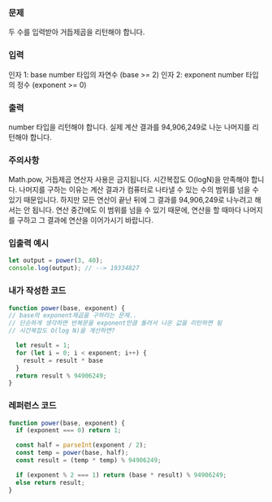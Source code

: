 ### 문제
두 수를 입력받아 거듭제곱을 리턴해야 합니다.

### 입력
인자 1: base
number 타입의 자연수 (base >= 2)
인자 2: exponent
number 타입의 정수 (exponent >= 0)

### 출력
number 타입을 리턴해야 합니다.
실제 계산 결과를 94,906,249로 나눈 나머지를 리턴해야 합니다.

### 주의사항
Math.pow, 거듭제곱 연산자 사용은 금지됩니다.
시간복잡도 O(logN)을 만족해야 합니다.
나머지를 구하는 이유는 계산 결과가 컴퓨터로 나타낼 수 있는 수의 범위를 넘을 수 있기 때문입니다. 하지만 모든 연산이 끝난 뒤에 그 결과를 94,906,249로 나누려고 해서는 안 됩니다. 연산 중간에도 이 범위를 넘을 수 있기 때문에, 연산을 할 때마다 나머지를 구하고 그 결과에 연산을 이어가시기 바랍니다.

### 입출력 예시
```js
let output = power(3, 40);
console.log(output); // --> 19334827
```

### 내가 작성한 코드
```js
function power(base, exponent) {
// base의 exponent제곱을 구하라는 문제..
// 단순하게 생각하면 반복문을 exponent만큼 돌려서 나온 값을 리턴하면 됨
// 시간복잡도 O(log N)을 계산하면?

  let result = 1;
  for (let i = 0; i < exponent; i++) {
    result = result * base
  }
  return result % 94906249;
}
```

### 레퍼런스 코드
```js
function power(base, exponent) {
  if (exponent === 0) return 1;

  const half = parseInt(exponent / 2);
  const temp = power(base, half);
  const result = (temp * temp) % 94906249;

  if (exponent % 2 === 1) return (base * result) % 94906249;
  else return result;
}
```

>
